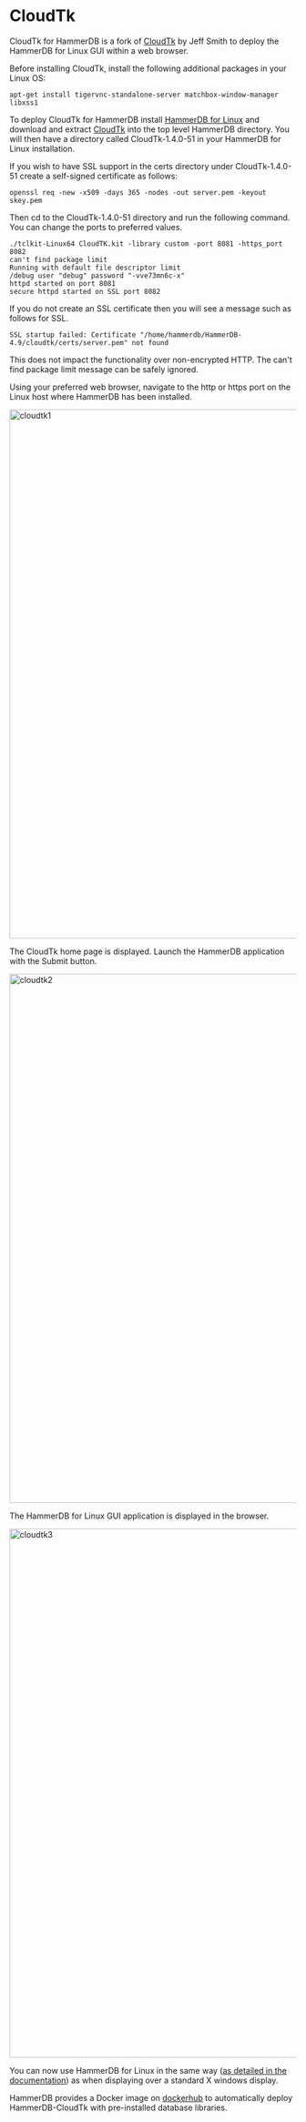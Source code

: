 # CloudTk
CloudTk for HammerDB is a fork of [CloudTk](https://cloudtk.tcl-lang.org/) by Jeff Smith to deploy the HammerDB for Linux GUI within a web browser.

Before installing CloudTk, install the following additional packages in your Linux OS:
```
apt-get install tigervnc-standalone-server matchbox-window-manager libxss1
```

To deploy CloudTk for HammerDB install [HammerDB for Linux](https://www.hammerdb.com/docs/ch01s08.html) and download and extract [CloudTk](https://github.com/sm-shaw/CloudTk/releases/tag/1.4.0-51) into the top level HammerDB directory. You will then have a directory called CloudTk-1.4.0-51 in your HammerDB for Linux installation. 


If you wish to have SSL support in the certs directory under CloudTk-1.4.0-51 create a self-signed certificate as follows:
```
openssl req -new -x509 -days 365 -nodes -out server.pem -keyout skey.pem
```
Then cd to the CloudTk-1.4.0-51 directory and run the following command. You can change the ports to preferred values. 
```
./tclkit-Linux64 CloudTK.kit -library custom -port 8081 -https_port 8082
can't find package limit
Running with default file descriptor limit
/debug user "debug" password "-vve73mn6c-x"
httpd started on port 8081
secure httpd started on SSL port 8082
```
If you do not create an SSL certificate then you will see a message such as follows for SSL.  
```
SSL startup failed: Certificate "/home/hammerdb/HammerDB-4.9/cloudtk/certs/server.pem" not found
```
This does not impact the functionality over non-encrypted HTTP. The can't find package limit message can be safely ignored. 

Using your preferred web browser, navigate to the http or https port on the Linux host where HammerDB has been installed. 

<img width="930" alt="cloudtk1" src="https://github.com/sm-shaw/CloudTk/assets/38044085/20b1d54a-023e-4f71-ae6d-ef7637365849">

The CloudTk home page is displayed. Launch the HammerDB application with the Submit button.

<img width="930" alt="cloudtk2" src="https://github.com/sm-shaw/CloudTk/assets/38044085/9ce95296-7500-43b9-9b1f-b5060a9adb4c">

The HammerDB for Linux GUI application is displayed in the browser.

<img width="930" alt="cloudtk3" src="https://github.com/sm-shaw/CloudTk/assets/38044085/594bd8d1-92fe-4582-a627-f5eefe2d86e0">

You can now use HammerDB for Linux in the same way ([as detailed in the documentation](https://www.hammerdb.com/document.html)) as when displaying over a standard X windows display. 

HammerDB provides a Docker image on [dockerhub](https://hub.docker.com/r/tpcorg/hammerdb) to automatically deploy HammerDB-CloudTk with pre-installed database libraries.
